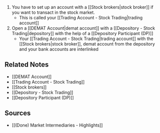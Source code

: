 1. You have to set up an account with a [[Stock brokers|stock broker]] if you want to transact in the stock market.
	- This is called your [[Trading Account - Stock Trading|trading account]]
2. Open a [[DEMAT Account|demat account]] with a [[Depository - Stock Trading|depository]] with the help of a [[Depository Participant (DP)]]
	- Your [[Trading Account - Stock Trading|trading account]] with the [[Stock brokers|stock broker]], demat account from the depository and your bank accounts are interlinked

## Related Notes
- [[DEMAT Account]]
- [[Trading Account - Stock Trading]]
- [[Stock brokers]]
- [[Depository - Stock Trading]]
- [[Depository Participant (DP)]]

## Sources
- [[(Done) Market Intermediaries - Highlights]]